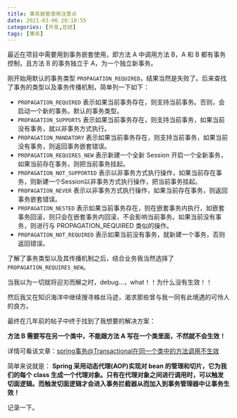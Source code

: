 ```yaml
---
title: 事务嵌套使用注意点
date: 2021-03-06 20:10:55
categories: [开发,总结]
tags: [事务]
---
```


最近在项目中需要用到事务嵌套使用，即方法 A 中调用方法 B，A 和 B 都有事务控制，且方法 B 的事务独立于 A，为一个独立新事务。

刚开始用默认的事务类型 `PROPAGATION_REQUIRED`，结果当然是失败了。后来查找了事务的类型以及事务传播机制，简单列一下如下：


- `PROPAGATION_REQUIRED`	表示如果当前事务存在，则支持当前事务。否则，会启动一个新的事务。默认的事务类型。
- `PROPAGATION_SUPPORTS`	表示如果当前事务存在，则支持当前事务，如果当前没有事务，就以非事务方式执行。
- `PROPAGATION_MANDATORY`	表示如果当前事务存在，则支持当前事务，如果当前没有事务，则返回事务嵌套错误。
- `PROPAGATION_REQUIRES_NEW`	表示新建一个全新 Session 开启一个全新事务，如果当前存在事务，则把当前事务挂起。
- `PROPAGATION_NOT_SUPPORTED`	表示以非事务方式执行操作，如果当前存在事务，则新建一个Session以非事务方式执行操作，把当前事务挂起。
- `PROPAGATION_NEVER`	表示以非事务方式执行操作，如果当前存在事务，则返回事务嵌套错误。
- `PROPAGATION_NESTED`	表示如果当前事务存在，则在嵌套事务内执行，如嵌套事务回滚，则只会在嵌套事务内回滚，不会影响当前事务。如果当前没有事务，则进行与 PROPAGATION_REQUIRED 类似的操作。
- `PROPAGATION_NOT_REQUIRED`	表示如果当前没有事务，就新建一个事务，否则返回错误。


了解了事务类型以及其传播机制之后，结合业务我当然选择了 `PROPAGATION_REQUIRES_NEW`。

当我以为一切就将迎刃而解之时，debug...，what！！为什么没有生效！！

然后我又在知识海洋中继续搜寻蛛丝马迹，渴求那些曾与我一同有此境遇的可怜人的良方。

最终在几年前的帖子中终于找到了我想要的解决方案：

**方法 B 需要写在另一个类中，不能跟方法 A 写在一个类里面，不然就不会生效！**

详情可看该文章：[spring事务@Transactional在同一个类中的方法调用不生效](https://blog.csdn.net/qq_30336433/article/details/83338835)

简单来说就是： **Spring 采用动态代理(AOP)实现对 bean 的管理和切片，它为我们的每个 class 生成一个代理对象。只有在代理对象之间进行调用时，可以触发切面逻辑。而触发切面逻辑才会进入事务拦截器从而加入到事务管理器中让事务生效！**

记录一下。